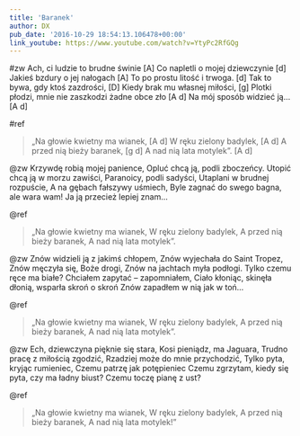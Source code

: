 ```yaml
---
title: 'Baranek'
author: DX
pub_date: '2016-10-29 18:54:13.106478+00:00'
link_youtube: https://www.youtube.com/watch?v=YtyPc2RfGQg
---
```


#zw
Ach, ci ludzie to brudne świnie [A]
Co napletli o mojej dziewczynie [d]
Jakieś bzdury o jej nałogach [A]
To po prostu litość i trwoga. [d]
Tak to bywa, gdy ktoś zazdrości, [D]
Kiedy brak mu własnej miłości, [g]
Plotki płodzi, mnie nie zaszkodzi żadne obce zło [A d]
Na mój sposób widzieć ją... [A d]

#ref
>„Na głowie kwietny ma wianek, [A d]
>W ręku zielony badylek, [A d]
>A przed nią bieży baranek, [g d]
>A nad nią lata motylek”. [A d]

@zw
Krzywdę robią mojej panience,
Opluć chcą ją, podli zboczeńcy.
Utopić chcą ją w morzu zawiści,
Paranoicy, podli sadyści,
Utaplani w brudnej rozpuście,
A na gębach fałszywy uśmiech,
Byle zagnać do swego bagna, ale wara wam!
Ja ją przecież lepiej znam...

@ref
>„Na głowie kwietny ma wianek,
>W ręku zielony badylek,
>A przed nią bieży baranek,
>A nad nią lata motylek”.

@zw
Znów widzieli ją z jakimś chłopem,
Znów wyjechała do Saint Tropez,
Znów męczyła się, Boże drogi,
Znów na jachtach myła podłogi.
Tylko czemu ręce ma białe?
Chciałem zapytać – zapomniałem,
Ciało kłoniąc, skinęła dłonią, wsparła skroń o skroń
Znów zapadłem w nią jak w toń...

@ref
>„Na głowie kwietny ma wianek,
>W ręku zielony badylek,
>A przed nią bieży baranek,
>A nad nią lata motylek”.

@zw
Ech, dziewczyna pięknie się stara,
Kosi pieniądz, ma Jaguara,
Trudno pracę z miłością zgodzić,
Rzadziej może do mnie przychodzić,
Tylko pyta, kryjąc rumieniec,
Czemu patrzę jak potępieniec
Czemu zgrzytam, kiedy się pyta, czy ma ładny biust?
Czemu toczę pianę z ust?

@ref
>„Na głowie kwietny ma wianek,
>W ręku zielony badylek,
>A przed nią bieży baranek,
>A nad nią lata motylek!”